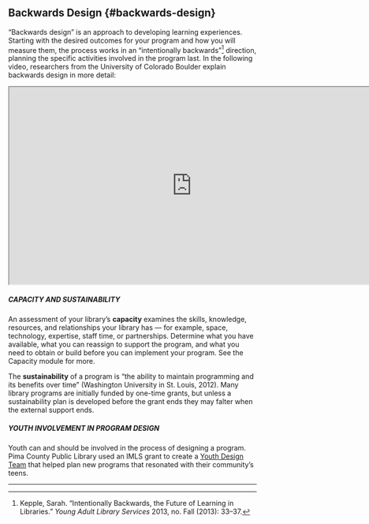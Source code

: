 ## Backwards Design {#backwards-design}

“Backwards design” is an approach to developing learning experiences. Starting with the desired outcomes for your program and how you will measure them, the process works in an “intentionally backwards”[^1] direction, planning the specific activities involved in the program last. In the following video, researchers from the University of Colorado Boulder explain backwards design in more detail:

<iframe width="740" height="400" border="none" src="https://www.youtube.com/embed/UUSojE3Gcto">
</iframe>


<div class="table-format sidebar"><span class="title"><h5>CAPACITY AND SUSTAINABILITY</h5></span>
<p>An assessment of your library’s <b>capacity</b> examines the skills, knowledge, resources, and relationships your library has — for example, space, technology, expertise, staff time, or partnerships.  Determine what you have available, what you can reassign to support the program, and what you need to obtain or build before you can implement your program. See the Capacity module for more. </p>
<p>The <b>sustainability</b> of a program is “the ability to maintain programming and its benefits over time” (Washington University in St. Louis, 2012). Many library programs are initially funded by one-time grants, but unless a sustainability plan is developed before the grant ends they may falter when the external support ends.</p>
</div>


<div class="table-format case-study"><span class="title"><h5>YOUTH INVOLVEMENT IN PROGRAM DESIGN</h5></span>
Youth can and should be involved in the process of designing a program. Pima County Public Library used an IMLS grant to create a <a href="https://www.library.pima.gov/blogs/post/planning-101-how-the-youth-design-team-got-to-work/">Youth Design Team</a> that helped plan new programs that resonated with their community’s teens.</div>

***

[^1]: Kepple, Sarah. “Intentionally Backwards, the Future of Learning in Libraries.” _Young Adult Library Services_ 2013, no. Fall (2013): 33–37\.